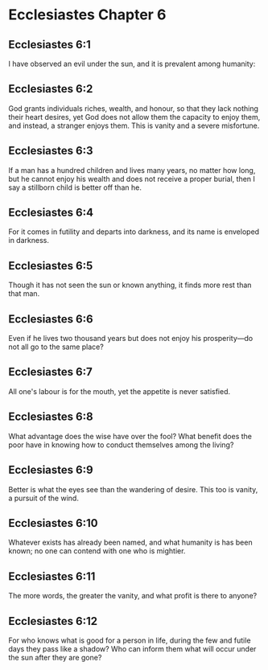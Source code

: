 # Ecclesiastes Chapter 6

## Ecclesiastes 6:1
I have observed an evil under the sun, and it is prevalent among humanity:

## Ecclesiastes 6:2
God grants individuals riches, wealth, and honour, so that they lack nothing their heart desires, yet God does not allow them the capacity to enjoy them, and instead, a stranger enjoys them. This is vanity and a severe misfortune.

## Ecclesiastes 6:3
If a man has a hundred children and lives many years, no matter how long, but he cannot enjoy his wealth and does not receive a proper burial, then I say a stillborn child is better off than he.

## Ecclesiastes 6:4
For it comes in futility and departs into darkness, and its name is enveloped in darkness.

## Ecclesiastes 6:5
Though it has not seen the sun or known anything, it finds more rest than that man.

## Ecclesiastes 6:6
Even if he lives two thousand years but does not enjoy his prosperity—do not all go to the same place?

## Ecclesiastes 6:7
All one's labour is for the mouth, yet the appetite is never satisfied.

## Ecclesiastes 6:8
What advantage does the wise have over the fool? What benefit does the poor have in knowing how to conduct themselves among the living?

## Ecclesiastes 6:9
Better is what the eyes see than the wandering of desire. This too is vanity, a pursuit of the wind.

## Ecclesiastes 6:10
Whatever exists has already been named, and what humanity is has been known; no one can contend with one who is mightier.

## Ecclesiastes 6:11
The more words, the greater the vanity, and what profit is there to anyone?

## Ecclesiastes 6:12
For who knows what is good for a person in life, during the few and futile days they pass like a shadow? Who can inform them what will occur under the sun after they are gone?
